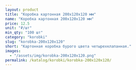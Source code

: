 ```yaml
---
layout: product
title: "Коробка картонная 200х120х120 мм"
name: "Коробка картонная 200x120x120 мм"
price: 12.5
unit: "₽/шт"
min_qty: "100 шт"
category: "korobki"
slug: "korobka-200x120x120"
short: "Картонная коробка бурого цвета четырехклапанная."
images:
  - "/assets/img/korobka-200x120x120.png"
permalink: /katalog/korobki/korobka-200x120x120/
---
```

